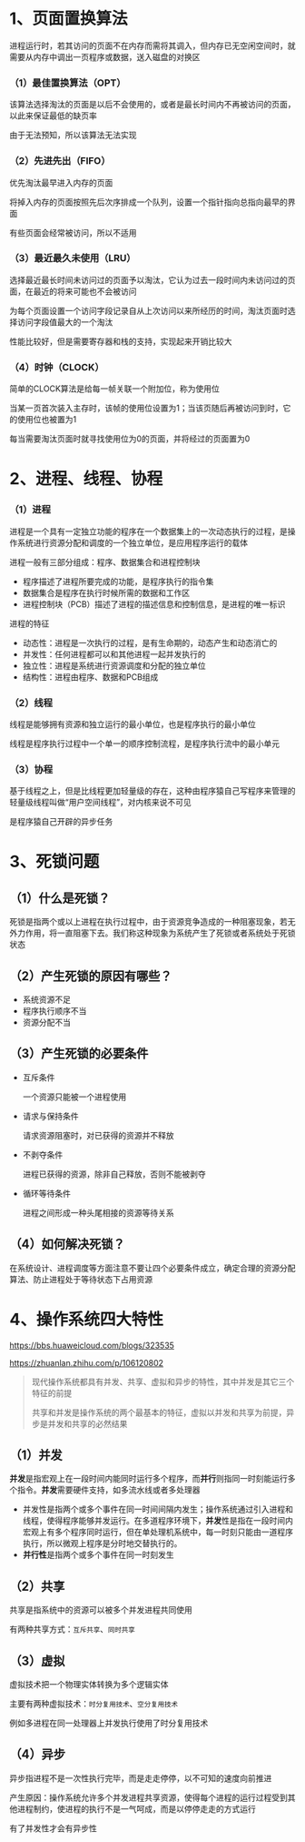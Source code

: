 # 1、页面置换算法

进程运行时，若其访问的页面不在内存而需将其调入，但内存已无空闲空间时，就需要从内存中调出一页程序或数据，送入磁盘的对换区

### （1）最佳置换算法（OPT）

该算法选择淘汰的页面是以后不会使用的，或者是最长时间内不再被访问的页面，以此来保证最低的缺页率

由于无法预知，所以该算法无法实现

### （2）先进先出（FIFO）

优先淘汰最早进入内存的页面

将掉入内存的页面按照先后次序排成一个队列，设置一个指针指向总指向最早的界面

有些页面会经常被访问，所以不适用

### （3）最近最久未使用（LRU）

选择最近最长时间未访问过的页面予以淘汰，它认为过去一段时间内未访问过的页面，在最近的将来可能也不会被访问

为每个页面设置一个访问字段记录自从上次访问以来所经历的时间，淘汰页面时选择访问字段值最大的一个淘汰

性能比较好，但是需要寄存器和栈的支持，实现起来开销比较大

### （4）时钟（CLOCK）

简单的CLOCK算法是给每一帧关联一个附加位，称为使用位

当某一页首次装入主存时，该帧的使用位设置为1；当该页随后再被访问到时，它的使用位也被置为1

每当需要淘汰页面时就寻找使用位为0的页面，并将经过的页面置为0

# 2、进程、线程、协程

### （1）进程

进程是一个具有一定独立功能的程序在一个数据集上的一次动态执行的过程，是操作系统进行资源分配和调度的一个独立单位，是应用程序运行的载体

进程一般有三部分组成：程序、数据集合和进程控制块

- 程序描述了进程所要完成的功能，是程序执行的指令集
- 数据集合是程序在执行时候所需的数据和工作区
- 进程控制块（PCB）描述了进程的描述信息和控制信息，是进程的唯一标识

进程的特征

- 动态性：进程是一次执行的过程，是有生命期的，动态产生和动态消亡的
- 并发性：任何进程都可以和其他进程一起并发执行的
- 独立性：进程是系统进行资源调度和分配的独立单位
- 结构性：进程由程序、数据和PCB组成

### （2）线程

线程是能够拥有资源和独立运行的最小单位，也是程序执行的最小单位

线程是程序执行过程中一个单一的顺序控制流程，是程序执行流中的最小单元

### （3）协程

基于线程之上，但是比线程更加轻量级的存在，这种由程序猿自己写程序来管理的轻量级线程叫做“用户空间线程”，对内核来说不可见

是程序猿自己开辟的异步任务

# 3、死锁问题

## （1）什么是死锁？

死锁是指两个或以上进程在执行过程中，由于资源竞争造成的一种阻塞现象，若无外力作用，将一直阻塞下去。我们称这种现象为系统产生了死锁或者系统处于死锁状态

## （2）产生死锁的原因有哪些？

- 系统资源不足
- 程序执行顺序不当
- 资源分配不当

## （3）产生死锁的必要条件

- 互斥条件

  一个资源只能被一个进程使用

- 请求与保持条件

  请求资源阻塞时，对已获得的资源并不释放

- 不剥夺条件

  进程已获得的资源，除非自己释放，否则不能被剥夺

- 循环等待条件

  进程之间形成一种头尾相接的资源等待关系

## （4）如何解决死锁？

在系统设计、进程调度等方面注意不要让四个必要条件成立，确定合理的资源分配算法、防止进程处于等待状态下占用资源

# 4、操作系统四大特性

https://bbs.huaweicloud.com/blogs/323535

https://zhuanlan.zhihu.com/p/106120802

> 现代操作系统都具有并发、共享、虚拟和异步的特性，其中并发是其它三个特征的前提
>
> 共享和并发是操作系统的两个最基本的特征，虚拟以并发和共享为前提，异步是并发和共享的必然结果

## （1）并发

**并发**是指宏观上在一段时间内能同时运行多个程序，而**并行**则指同一时刻能运行多个指令。**并发**需要硬件支持，如多流水线或者多处理器

- 并发性是指两个或多个事件在同一时间间隔内发生；操作系统通过引入进程和线程，使得程序能够并发运行。在多道程序环境下，**并发**性是指在一段时间内宏观上有多个程序同时运行，但在单处理机系统中，每一时刻只能由一道程序执行，所以微观上程序是分时地交替执行的。
- **并行性**是指两个或多个事件在同一时刻发生

## （2）共享

共享是指系统中的资源可以被多个并发进程共同使用

有两种共享方式：`互斥共享`、`同时共享`

## （3）虚拟

虚拟技术把一个物理实体转换为多个逻辑实体

主要有两种虚拟技术：`时分复用技术`、`空分复用技术`

例如多进程在同一处理器上并发执行使用了时分复用技术

## （4）异步

异步指进程不是一次性执行完毕，而是走走停停，以不可知的速度向前推进

产生原因：操作系统允许多个并发进程共享资源，使得每个进程的运行过程受到其他进程制约，使进程的执行不是一气呵成，而是以停停走走的方式运行

有了并发性才会有异步性
